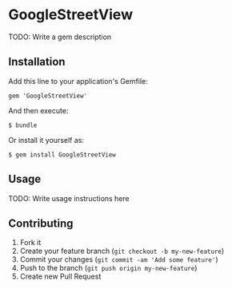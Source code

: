 # GoogleStreetView

TODO: Write a gem description

## Installation

Add this line to your application's Gemfile:

    gem 'GoogleStreetView'

And then execute:

    $ bundle

Or install it yourself as:

    $ gem install GoogleStreetView

## Usage

TODO: Write usage instructions here

## Contributing

1. Fork it
2. Create your feature branch (`git checkout -b my-new-feature`)
3. Commit your changes (`git commit -am 'Add some feature'`)
4. Push to the branch (`git push origin my-new-feature`)
5. Create new Pull Request

